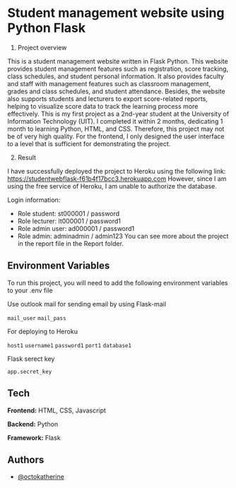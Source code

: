 
# Student management website using Python Flask

1. Project overview

This is a student management website written in Flask Python. This website provides student management features such as registration, score tracking, class schedules, and student personal information. It also provides faculty and staff with management features such as classroom management, grades and class schedules, and student attendance. Besides, the website also supports students and lecturers to export score-related reports, helping to visualize score data to track the learning process more effectively.
This is my first project as a 2nd-year student at the University of Information Technology (UIT). I completed it within 2 months, dedicating 1 month to learning Python, HTML, and CSS. Therefore, this project may not be of very high quality. For the frontend, I only designed the user interface to a level that is sufficient for demonstrating the project.

2. Result
   
I have successfully deployed the project to Heroku using the following link: https://studentwebflask-f61b4f17bcc3.herokuapp.com However, since I am using the free service of Heroku, I am unable to authorize the database.

Login information:
+ Role student: st000001 / password
+ Role lecturer: lt000001 / password1
+ Role admin user: ad000001 / password1
+ Role admin: adminadmin / admin123
You can see more about the project in the report file in the Report folder.

## Environment Variables

To run this project, you will need to add the following environment variables to your .env file

Use outlook mail for sending email by using Flask-mail 

`mail_user`
`mail_pass`

For deploying to Heroku

`host1`
`username1` 
`password1` 
`port1`
`database1`

Flask serect key

`app.secret_key` 
## Tech

**Frontend:** HTML, CSS, Javascript

**Backend:** Python

**Framework:** Flask

## Authors

- [@octokatherine](https://github.com/hieupham12345)

